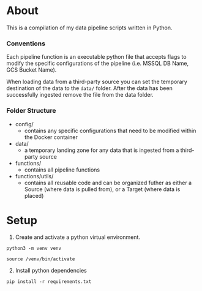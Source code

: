 # About

This is a compilation of my data pipeline scripts written in Python.

### Conventions

Each pipeline function is an executable python file that accepts flags to modify the specific configurations of the pipeline (i.e. MSSQL DB Name, GCS Bucket Name).

When loading data from a third-party source you can set the temporary destination of the data to the `data/` folder. After the data has been successfully ingested remove the file from the data folder.

### Folder Structure

- config/
    - contains any specific configurations that need to be modified within the Docker container
-  data/
    - a temporary landing zone for any data that is ingested from a third-party source
- functions/
    - contains all pipeline functions
- functions/utils/
    - contains all reusable code and can be organized futher as either a Source (where data is pulled from), or a Target (where data is placed)

# Setup

[//]: # (TODO: Review environment and dependency management best practices when using Hatch)

1. Create and activate a python virtual environment.

```
python3 -m venv venv
```

```
source /venv/bin/activate
```


2. Install python dependencies

```
pip install -r requirements.txt
```